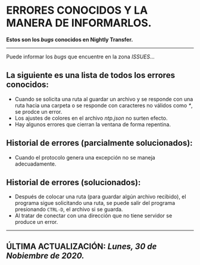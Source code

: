 # ERRORES CONOCIDOS Y LA MANERA DE INFORMARLOS.

**Estos son los *bugs* conocidos en Nightly Transfer.**

---

Puede informar los *bugs* que encuentre en la zona *ISSUES*...

## La siguiente es una lista de todos los errores conocidos:

 - Cuando se solicita una ruta al guardar un archivo y se responde con una ruta hacia una carpeta o se responde con 
   caracteres no válidos como _*_, se prodce un error.
 - Los ajustes de colores en el archivo *ntp.json* no surten efecto.
 - Hay algunos errores que cierran la ventana de forma repentina.

## Historial de errores (parcialmente solucionados):

 - Cuando el protocolo genera una excepción no se maneja adecuadamente.

## Historial de errores (solucionados):

 - Después de colocar una ruta (para guardar algún archivo recibido), el 
   programa sigue solicitando una ruta, se puede salir del programa 
   presionando `CTRL-D`, el archivo si se guarda.
 - Al tratar de conectar con una dirección que no tiene servidor se produce un error.

---

## **ÚLTIMA ACTUALIZACIÓN:** *Lunes, 30 de Nobiembre de 2020.*
